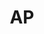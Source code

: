 ---
title: AP
ogimage: http://awesome-aws-workshops.com/assets/img/awesomebg-extra.png
ogimagealt: RepTime - NWBIG - AP
---